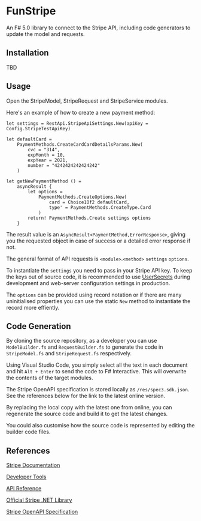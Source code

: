 # FunStripe

An F# 5.0 library to connect to the Stripe API, including code generators to update the model and requests.

## Installation

TBD

## Usage

Open the StripeModel, StripeRequest and StripeService modules.

Here's an example of how to create a new payment method:

```F#
let settings = RestApi.StripeApiSettings.New(apiKey = Config.StripeTestApiKey)

let defaultCard =
    PaymentMethods.CreateCardCardDetailsParams.New(
        cvc = "314",
        expMonth = 10,
        expYear = 2021,
        number = "4242424242424242"
    )

let getNewPaymentMethod () =
    asyncResult {
        let options = 
            PaymentMethods.CreateOptions.New(
                card = Choice1Of2 defaultCard,
                type' = PaymentMethods.CreateType.Card
            )
        return! PaymentMethods.Create settings options
    }
```

The result value is an `AsyncResult<PaymentMethod,ErrorResponse>`, giving you the requested object in case of success or a detailed error response if not.

The general format of API requests is `<module>`.`<method>` `settings` `options`.

To instantiate the `settings` you need to pass in your Stripe API key. To keep the keys out of source code, it is recommended to use [UserSecrets](https://docs.microsoft.com/en-us/aspnet/core/security/app-secrets?view=aspnetcore-5.0&tabs=windows) during development and web-server configuration settings in production.

The `options` can be provided using record notation or if there are many uninitialised properties you can use the static `New` method to instantiate the record more effiently.

## Code Generation

By cloning the source repository, as a developer you can use `ModelBuilder.fs` and `RequestBuilder.fs` to generate the code in `StripeModel.fs` and `StripeRequest.fs` respectively.

Using Visual Studio Code, you simply select all the text in each document and hit `Alt + Enter` to send the code to F# Interactive. This will overwrite the contents of the target modules.

The Stripe OpenAPI specification is stored locally as `/res/spec3.sdk.json`. See the references below for the link to the latest online version.

By replacing the local copy with the latest one from online, you can regenerate the source code and build it to get the latest changes.

You could also customise how the source code is represented by editing the builder code files.

## References

[Stripe Documentation](https://stripe.com/docs)

[Developer Tools](https://stripe.com/docs/development)

[API Reference](https://stripe.com/docs/api)

[Official Stripe .NET Library](https://github.com/stripe/stripe-dotnet)

[Stripe OpenAPI Specification](https://raw.githubusercontent.com/stripe/openapi/master/openapi/spec3.sdk.json)

